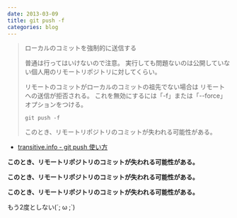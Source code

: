 ```yaml
---
date: 2013-03-09
title: git push -f
categories: blog
---
```

<blockquote>ローカルのコミットを強制的に送信する

普通は行ってはいけないので注意。 実行しても問題ないのは公開していない個人用のリモートリポジトリに対してくらい。

リモートのコミットがローカルのコミットの祖先でない場合は リモートへの送信が拒否される。 これを無効にするには「-f」または「--force」オプションをつける。
<pre><code>git push -f</code></pre>
このとき、リモートリポジトリのコミットが失われる可能性がある。</blockquote>
<ul>
	<li><a href="http://transitive.info/article/git/command/push/">transitive.info - git push 使い方</a></li>
</ul>
<strong>このとき、リモートリポジトリのコミットが失われる可能性がある。</strong>

<strong>このとき、リモートリポジトリのコミットが失われる可能性がある。</strong>

<strong>このとき、リモートリポジトリのコミットが失われる可能性がある。</strong>

もう2度としない(´; ω ;`)
